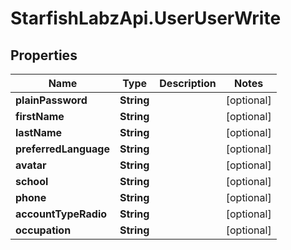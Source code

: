 # StarfishLabzApi.UserUserWrite

## Properties
Name | Type | Description | Notes
------------ | ------------- | ------------- | -------------
**plainPassword** | **String** |  | [optional] 
**firstName** | **String** |  | [optional] 
**lastName** | **String** |  | [optional] 
**preferredLanguage** | **String** |  | [optional] 
**avatar** | **String** |  | [optional] 
**school** | **String** |  | [optional] 
**phone** | **String** |  | [optional] 
**accountTypeRadio** | **String** |  | [optional] 
**occupation** | **String** |  | [optional] 
